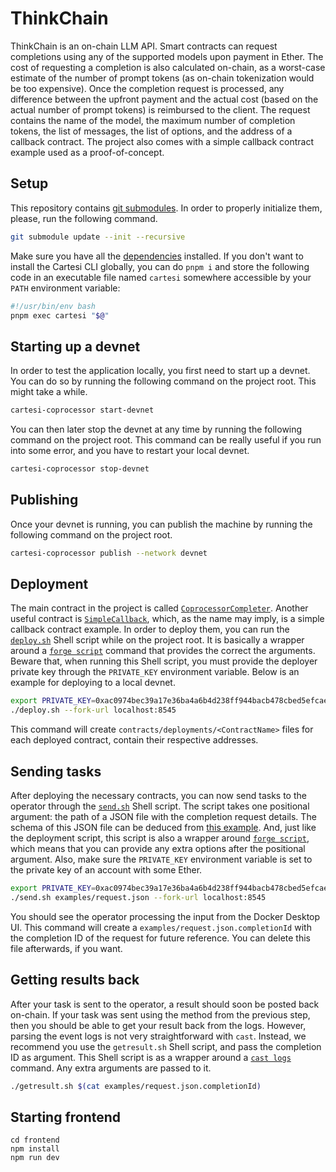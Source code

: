 # ThinkChain

ThinkChain is an on-chain LLM API.
Smart contracts can request completions using any of the supported models upon payment in Ether.
The cost of requesting a completion is also calculated on-chain, as a worst-case estimate of the number of prompt tokens (as on-chain tokenization would be too expensive).
Once the completion request is processed, any difference between the upfront payment and the actual cost (based on the actual number of prompt tokens) is reimbursed to the client.
The request contains the name of the model, the maximum number of completion tokens, the list of messages, the list of options, and the address of a callback contract.
The project also comes with a simple callback contract example used as a proof-of-concept.

## Setup

This repository contains [git submodules](https://git-scm.com/book/en/v2/Git-Tools-Submodules).
In order to properly initialize them, please, run the following command.

```sh
git submodule update --init --recursive
```

Make sure you have all the [dependencies](https://docs.mugen.builders/cartesi-co-processor-tutorial/installation) installed.
If you don't want to install the Cartesi CLI globally, you can do `pnpm i`
and store the following code in an executable file named `cartesi` somewhere accessible by your `PATH` environment variable:

```sh
#!/usr/bin/env bash
pnpm exec cartesi "$@"
```

## Starting up a devnet

In order to test the application locally, you first need to start up a devnet.
You can do so by running the following command on the project root.
This might take a while.

```sh
cartesi-coprocessor start-devnet
```

You can then later stop the devnet at any time by running the following command on the project root.
This command can be really useful if you run into some error, and you have to restart your local devnet.

```sh
cartesi-coprocessor stop-devnet
```

## Publishing

Once your devnet is running, you can publish the machine by running the following command on the project root.

```sh
cartesi-coprocessor publish --network devnet
```

## Deployment

The main contract in the project is called [`CoprocessorCompleter`](./contracts/src/CoprocessorCompleter.sol).
Another useful contract is [`SimpleCallback`](./contracts/src/SimpleCallback.sol), which, as the name may imply, is a simple callback contract example.
In order to deploy them, you can run the [`deploy.sh`](./deploy.sh) Shell script while on the project root.
It is basically a wrapper around a [`forge script`] command that provides the correct the arguments.
Beware that, when running this Shell script, you must provide the deployer private key through the `PRIVATE_KEY` environment variable.
Below is an example for deploying to a local devnet.

```sh
export PRIVATE_KEY=0xac0974bec39a17e36ba4a6b4d238ff944bacb478cbed5efcae784d7bf4f2ff80
./deploy.sh --fork-url localhost:8545
```

This command will create `contracts/deployments/<ContractName>` files for each deployed contract, contain their respective addresses.

## Sending tasks

After deploying the necessary contracts, you can now send tasks to the operator through the [`send.sh`](./send.sh) Shell script.
The script takes one positional argument: the path of a JSON file with the completion request details.
The schema of this JSON file can be deduced from [this example](./examples/request.json).
And, just like the deployment script, this script is also a wrapper around [`forge script`],
which means that you can provide any extra options after the positional argument.
Also, make sure the `PRIVATE_KEY` environment variable is set to the private key of an account with some Ether.

```sh
export PRIVATE_KEY=0xac0974bec39a17e36ba4a6b4d238ff944bacb478cbed5efcae784d7bf4f2ff80
./send.sh examples/request.json --fork-url localhost:8545
```

You should see the operator processing the input from the Docker Desktop UI.
This command will create a `examples/request.json.completionId` with the completion ID of the request for future reference.
You can delete this file afterwards, if you want.

## Getting results back

After your task is sent to the operator, a result should soon be posted back on-chain.
If your task was sent using the method from the previous step, then you should be able to get your result back from the logs.
However, parsing the event logs is not very straightforward with `cast`.
Instead, we recommend you use the `getresult.sh` Shell script, and pass the completion ID as argument.
This Shell script is as a wrapper around a [`cast logs`] command. Any extra arguments are passed to it.

```sh
./getresult.sh $(cat examples/request.json.completionId)
```

[`forge script`]: https://book.getfoundry.sh/reference/forge/forge-script
[`cast logs`]: https://book.getfoundry.sh/reference/cast/cast-logs

## Starting frontend

```
cd frontend
npm install
npm run dev
```
